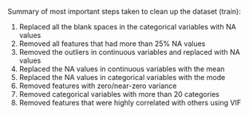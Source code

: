 Summary of most important steps taken to clean up the dataset (train):

1. Replaced all the blank spaces in the categorical variables with NA values
2. Removed all features that had more than 25% NA values
3. Removed the outliers in continuous variables and replaced with NA values
4. Replaced the NA values in continuous variables with the mean
5. Replaced the NA values in categorical variables with the mode
6. Removed features with zero/near-zero variance
7. Removed categorical variables with more than 20 categories
8. Removed features that were highly correlated with others using VIF
